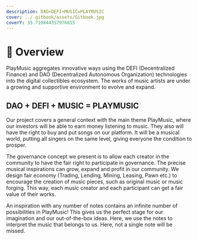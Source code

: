 ```yaml
---
description: DAO+DEFI+MUSIC=PLAYMUSIC
cover: ../.gitbook/assets/Gitbook.jpg
coverY: 35.719844357976655
---
```


# 🎵 Overview

PlayMusic aggregates innovative ways using the DEFI (Decentralized Finance) and DAO (Decentralized Autonomous Organization) technologies into the digital collectibles ecosystem. The works of music artists are under a growing and supportive environment to evolve and expand.

## &#x20; DAO + DEFI + MUSIC = PLAYMUSIC&#x20;

Our project covers a general context with the main theme PlayMusic, where our investors will be able to earn money listening to music. They also will have the right to buy and put songs on our platform. It will be a musical world, putting all singers on the same level, giving everyone the condition to prosper.

The governance concept we present is to allow each creator in the community to have the fair right to participate in governance. The precise musical inspirations can grow, expand and profit in our community. We design fair economy (Trading, Lending, Mining, Leasing, Pawn etc.) to encourage the creation of music pieces, such as original music or music forging. This way, each music creator and each participant can get a fair value of their works.

An inspiration with any number of notes contains an infinite number of possibilities in PlayMusic! This gives us the perfect stage for our imagination and our out-of-the-box ideas. Here, we use the notes to interpret the music that belongs to us. Here, not a single note will be missed.

